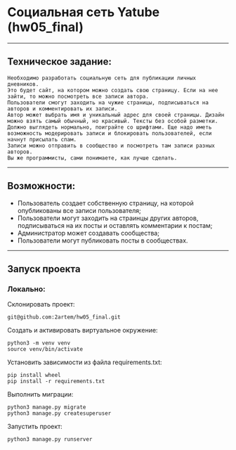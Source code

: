 # Социальная сеть Yatube (hw05_final)
--------

## Техническое задание:
```
Необходимо разработать социальную сеть для публикации личных дневников.
Это будет сайт, на котором можно создать свою страницу. Если на нее зайти, то можно посмотреть все записи автора.
Пользователи смогут заходить на чужие страницы, подписываться на авторов и комментировать их записи.
Автор может выбрать имя и уникальный адрес для своей страницы. Дизайн можно взять самый обычный, но красивый. Тексты без особой разметки.
Должно выглядеть нормально, поиграйте со шрифтами. Еще надо иметь возможность модерировать записи и блокировать пользователей, если начнут присылать спам.
Записи можно отправить в сообщество и посмотреть там записи разных авторов.
Вы же программисты, сами понимаете, как лучше сделать.
```

--------

## Возможности:
- Пользователь создает собственную страницу, на которой опубликованы все записи пользователя;
- Пользователи могут заходить на страинцы других авторов, подписываться на их посты и оставлять комментарии к постам;
- Администратор может создавать сообщества;
- Пользователи могут публиковать посты в сообществах.

--------

## Запуск проекта

### Локально:
Склонировать проект:
```
git@github.com:2artem/hw05_final.git
```
Cоздать и активировать виртуальное окружение:
```
python3 -m venv venv
source venv/bin/activate
```
Установить зависимости из файла requirements.txt:
```
pip install wheel
pip install -r requirements.txt
```
Выполнить миграции:
```
python3 manage.py migrate
python3 manage.py createsuperuser
```
Запустить проект:
```
python3 manage.py runserver
```
